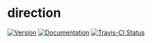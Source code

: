 # direction

[![Version](https://img.shields.io/crates/v/direction.svg)](https://crates.io/crates/direction)
[![Documentation](https://docs.rs/direction/badge.svg)](https://docs.rs/direction)
[![Travis-CI Status](https://travis-ci.org/stevebob/direction.svg?branch=master)](https://travis-ci.org/stevebob/direction)
